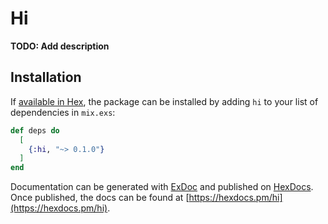 # Hi

**TODO: Add description**

## Installation

If [available in Hex](https://hex.pm/docs/publish), the package can be installed
by adding `hi` to your list of dependencies in `mix.exs`:

```elixir
def deps do
  [
    {:hi, "~> 0.1.0"}
  ]
end
```

Documentation can be generated with [ExDoc](https://github.com/elixir-lang/ex_doc)
and published on [HexDocs](https://hexdocs.pm). Once published, the docs can
be found at [https://hexdocs.pm/hi](https://hexdocs.pm/hi).

